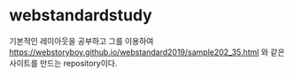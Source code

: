 # webstandardstudy
기본적인 레이아웃을 공부하고 그를 이용하여 https://webstoryboy.github.io/webstandard2019/sample202_35.html 와 같은 사이트를 만드는 repository이다.
